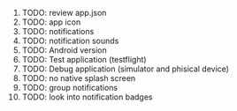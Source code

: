 1. TODO: review app.json
3. TODO: app icon
4. TODO: notifications
5. TODO: notification sounds
7. TODO: Android version
8. TODO: Test application (testflight)
9. TODO: Debug application (simulator and phisical device)
10. TODO: no native splash screen
11. TODO: group notifications
12. TODO: look into notification badges
